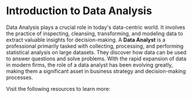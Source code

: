 # Introduction to Data Analysis

Data Analysis plays a crucial role in today's data-centric world. It involves the practice of inspecting, cleansing, transforming, and modeling data to extract valuable insights for decision-making. A **Data Analyst** is a professional primarily tasked with collecting, processing, and performing statistical analysis on large datasets. They discover how data can be used to answer questions and solve problems. With the rapid expansion of data in modern firms, the role of a data analyst has been evolving greatly, making them a significant asset in business strategy and decision-making processes.

Visit the following resources to learn more: